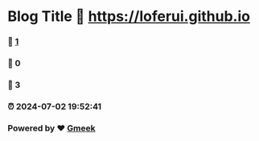 # Blog Title :link: https://loferui.github.io 
### :page_facing_up: [1](https://loferui.github.io/tag.html) 
### :speech_balloon: 0 
### :hibiscus: 3 
### :alarm_clock: 2024-07-02 19:52:41 
### Powered by :heart: [Gmeek](https://github.com/Meekdai/Gmeek)
